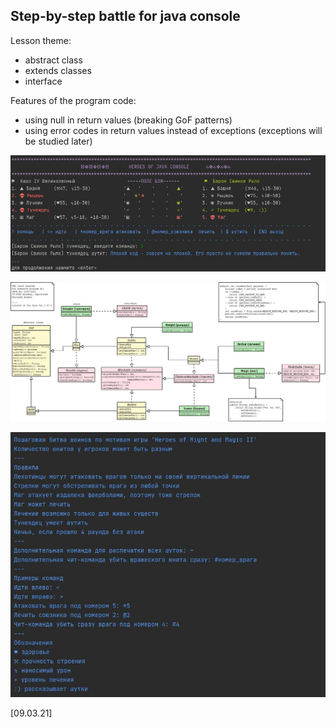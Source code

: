 Step-by-step battle for java console
----
Lesson theme:
- abstract class
- extends classes
- interface

Features of the program code:
- using null in return values (breaking GoF patterns)
- using error codes in return values instead of exceptions (exceptions will be studied later)

![alt text](screenshot_battle.jpg)

![alt text](classes_diagram_heroes.jpg)

![alt text](screenshot_help.jpg)

[09.03.21]